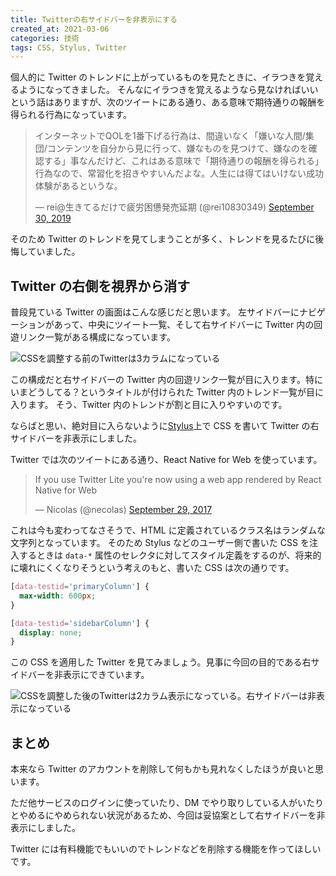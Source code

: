 ```yaml
---
title: Twitterの右サイドバーを非表示にする
created_at: 2021-03-06
categories: 技術
tags: CSS, Stylus, Twitter
---
```


個人的に Twitter のトレンドに上がっているものを見たときに、イラつきを覚えるようになってきました。
そんなにイラつきを覚えるようなら見なければいいという話はありますが、次のツイートにある通り、ある意味で期待通りの報酬を得られる行為になっています。

<blockquote class="twitter-tweet"><p lang="ja" dir="ltr">インターネットでQOLを1番下げる行為は、間違いなく「嫌いな人間/集団/コンテンツを自分から見に行って、嫌なものを見つけて、嫌なのを確認する」事なんだけど、これはある意味で「期待通りの報酬を得られる」行為なので、常習化を招きやすいんだよな。人生には得てはいけない成功体験があるというな。</p>&mdash; rei@生きてるだけで疲労困憊発売延期 (@rei10830349) <a href="https://twitter.com/rei10830349/status/1178553747770753025?ref_src=twsrc%5Etfw">September 30, 2019</a></blockquote>

そのため Twitter のトレンドを見てしまうことが多く、トレンドを見るたびに後悔していました。

## Twitter の右側を視界から消す

普段見ている Twitter の画面はこんな感じだと思います。
左サイドバーにナビゲーションがあって、中央にツイート一覧、そして右サイドバーに Twitter 内の回遊リンク一覧がある構成になっています。

![CSSを調整する前のTwitterは3カラムになっている](https://res.cloudinary.com/kubosho/image/upload/c_scale,w_1000/v1614962037/twitter_home_before_xivyff.png)

この構成だと右サイドバーの Twitter 内の回遊リンク一覧が目に入ります。特にいまどうしてる？というタイトルが付けられた Twitter 内のトレンド一覧が目に入ります。
そう、Twitter 内のトレンドが割と目に入りやすいのです。

ならばと思い、絶対目に入らないように[Stylus](https://chrome.google.com/webstore/detail/stylus/clngdbkpkpeebahjckkjfobafhncgmne?hl=ja)上で CSS を書いて Twitter の右サイドバーを非表示にしました。

Twitter では次のツイートにある通り、React Native for Web を使っています。

<blockquote class="twitter-tweet"><p lang="en" dir="ltr">If you use Twitter Lite you&#39;re now using a web app rendered by React Native for Web</p>&mdash; Nicolas (@necolas) <a href="https://twitter.com/necolas/status/913877194199359488?ref_src=twsrc%5Etfw">September 29, 2017</a></blockquote>

これは今も変わってなさそうで、HTML に定義されているクラス名はランダムな文字列となっています。
そのため Stylus などのユーザー側で書いた CSS を注入するときは `data-*` 属性のセレクタに対してスタイル定義をするのが、将来的に壊れにくくなりそうという考えのもと、書いた CSS は次の通りです。

```css
[data-testid='primaryColumn'] {
  max-width: 600px;
}

[data-testid='sidebarColumn'] {
  display: none;
}
```

この CSS を適用した Twitter を見てみましょう。見事に今回の目的である右サイドバーを非表示にできています。

![CSSを調整した後のTwitterは2カラム表示になっている。右サイドバーは非表示になっている](https://res.cloudinary.com/kubosho/image/upload/c_scale,w_1000/v1614962037/twitter_home_after_m8kg5y.png)

## まとめ

本来なら Twitter のアカウントを削除して何もかも見れなくしたほうが良いと思います。

ただ他サービスのログインに使っていたり、DM でやり取りしている人がいたりとやめるにやめられない状況があるため、今回は妥協案として右サイドバーを非表示にしました。

Twitter には有料機能でもいいのでトレンドなどを削除する機能を作ってほしいです。
